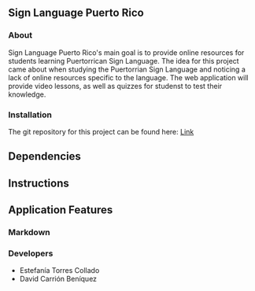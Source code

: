## Sign Language Puerto Rico

### About

Sign Language Puerto Rico's main goal is to provide online resources for students learning Puertorrican Sign Language. The idea for this project came about when studying the Puertorrian Sign Language and noticing a lack of online resources specific to the language. The web application will provide video lessons, as well as quizzes for studenst to test their knowledge.

### Installation

The git repository for this project can be found here: [Link](https://github.com/Dav1497/sign-language-pr)

## Dependencies

## Instructions

## Application Features

### Markdown

### Developers

- Estefanía Torres Collado
- David Carrión Beníquez



